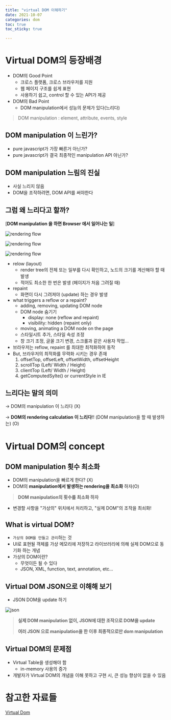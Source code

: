 ```yaml
---
title: "virtual DOM 이해하기"
date: 2021-10-07
categories: dom
toc: true
toc_sticky: true

---
```


# Virtual DOM의 등장배경

- DOM의 Good Point
  - 크로스 플랫폼, 크로스 브라우저를 지원
  - 웹 페이지 구조를 쉽게 표현
  - 사용하기 쉽고, control 할 수 있는 API가 제공
- DOM의 Bad Point
  - DOM manipulation에서 성능의 문제가 있다(느리다)

> DOM manipulation : element, attribute, events, style

## DOM manipulation 이 느린가?

- pure javascript가 가장 빠른거 아닌가?
- pure javascript가 결국 최종적인 manipulation API 아닌가?

## DOM manipulation 느림의 진실

- 사실 느리지 않음
- DOM을 조작하려면, DOM API를 써야한다

## 그럼 왜 느리다고 할까?

[**DOM manipulation 을 하면 Browser 에서 일어나는 일**]

![rendering flow](https://user-images.githubusercontent.com/53251100/136184005-57cdf51c-8cd1-4dd7-9325-284098e6ee2a.png)

![rendering flow](https://user-images.githubusercontent.com/53251100/136184636-a74a8d10-9e5b-40e8-9545-b9eb3d38ce86.png)

![rendering flow](https://user-images.githubusercontent.com/53251100/136184419-0297ee44-d411-4166-8bf6-067643e11dfc.png)

- relow (layout)
  - render tree의 전체 또는 일부를 다시 확인하고, 노드의 크기를 계산해야 할 때 발생
  - 적어도 최소한 한 번은 발생 (페이지가 처음 그려질 때)
- repaint
  - 화면이 다시 그려져야 (update) 하는 경우 발생
- what triggers a reflow or a repaint?
  - adding, removing, updating DOM node
  - DOM node 숨기기
    - display: none (reflow and repaint)
    - visibility: hidden (repaint only)
  - moving, animating a DOM node on the page
  - 스타일시트 추가, 스타일 속성 조정
  - 창 크기 조정, 글꼴 크기 변경, 스크롤과 같은 사용자 작업...
- 브라우저는 reflow, repaint 를 최대한 최적화하여 동작
- But, 브라우저의 최적화를 무력화 시키는 경우 존재
  1. offsetTop, offsetLeft, offsetWidth, offsetHeight
  2. scrollTop (Left/ Width / Height)
  3. clientTop (Left/ Width / Height)
  4. getComputedSylte() or currentStyle in IE

## 느리다는 말의 의미

→ DOM의 manipulation 이 느리다 (X)

→ **DOM의 rendering calculation 이 느리다**!! (DOM manipulation을 할 때 발생하는) (O)

# Virtual DOM의 concept

## DOM manipulation 횟수 최소화

- DOM의 manipulation을 빠르게 한다? (X)
- DOM의 **manipulation에서 발생하는 rendering을 최소화** 하자(O)

> **DOM manipulation의 횟수를 최소화 하자**

- 변경할 사항을 "가상의" 위치에서 처리하고, "실제 DOM"의 조작을 최쇠화!

## What is virtual DOM?

- `가상의 DOM을 만들고 관리`하는 것
- UI로 표현될 객체를 가상 메모리에 저장하고 라이브러리에 의해 실제 DOM으로 동기화 하는 개념
- 가상의 DOM이란?
  - 무엇이든 될 수 있다
  - JSON, XML, function, text, annotation, etc...

## Virtual DOM JSON으로 이해해 보기

- JSON DOM을 update 하기

![json](https://user-images.githubusercontent.com/53251100/136311131-a0a95782-2050-4d70-9800-72f54cfe02a8.png)

> **실제 DOM manipulation 없이, JSON에 대한 조작으로 DOM을 update**
>
> **여러 JSON 으로 manipulation을 한 이후 최종적으로만 dom manipulation**

## Virtual DOM의 문제점

- Virtual Table을 생성해야 함
  - in-memory 사용의 증가
- 개발자가 Virtual DOM의 개념을 이해 못하고 구현 시, 큰 성능 향상이 없을 수 있음

# 참고한 자료들

[Virtual Dom](https://www.slideshare.net/gyeongseokseo/virtual-dom)